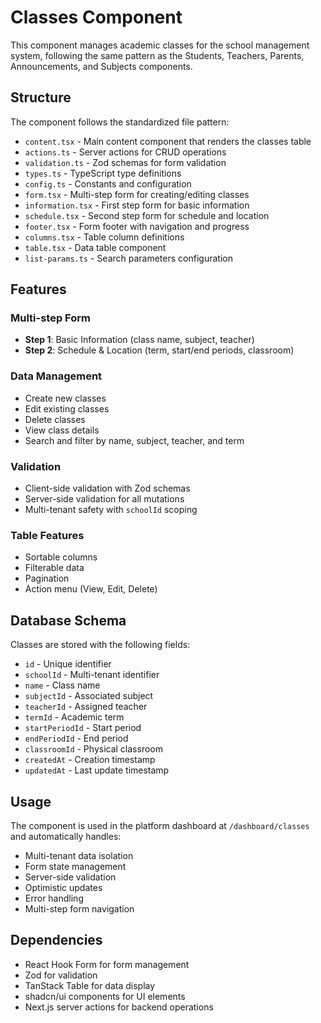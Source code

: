 # Classes Component

This component manages academic classes for the school management system, following the same pattern as the Students, Teachers, Parents, Announcements, and Subjects components.

## Structure

The component follows the standardized file pattern:

- `content.tsx` - Main content component that renders the classes table
- `actions.ts` - Server actions for CRUD operations
- `validation.ts` - Zod schemas for form validation
- `types.ts` - TypeScript type definitions
- `config.ts` - Constants and configuration
- `form.tsx` - Multi-step form for creating/editing classes
- `information.tsx` - First step form for basic information
- `schedule.tsx` - Second step form for schedule and location
- `footer.tsx` - Form footer with navigation and progress
- `columns.tsx` - Table column definitions
- `table.tsx` - Data table component
- `list-params.ts` - Search parameters configuration

## Features

### Multi-step Form
- **Step 1**: Basic Information (class name, subject, teacher)
- **Step 2**: Schedule & Location (term, start/end periods, classroom)

### Data Management
- Create new classes
- Edit existing classes
- Delete classes
- View class details
- Search and filter by name, subject, teacher, and term

### Validation
- Client-side validation with Zod schemas
- Server-side validation for all mutations
- Multi-tenant safety with `schoolId` scoping

### Table Features
- Sortable columns
- Filterable data
- Pagination
- Action menu (View, Edit, Delete)

## Database Schema

Classes are stored with the following fields:
- `id` - Unique identifier
- `schoolId` - Multi-tenant identifier
- `name` - Class name
- `subjectId` - Associated subject
- `teacherId` - Assigned teacher
- `termId` - Academic term
- `startPeriodId` - Start period
- `endPeriodId` - End period
- `classroomId` - Physical classroom
- `createdAt` - Creation timestamp
- `updatedAt` - Last update timestamp

## Usage

The component is used in the platform dashboard at `/dashboard/classes` and automatically handles:

- Multi-tenant data isolation
- Form state management
- Server-side validation
- Optimistic updates
- Error handling
- Multi-step form navigation

## Dependencies

- React Hook Form for form management
- Zod for validation
- TanStack Table for data display
- shadcn/ui components for UI elements
- Next.js server actions for backend operations
